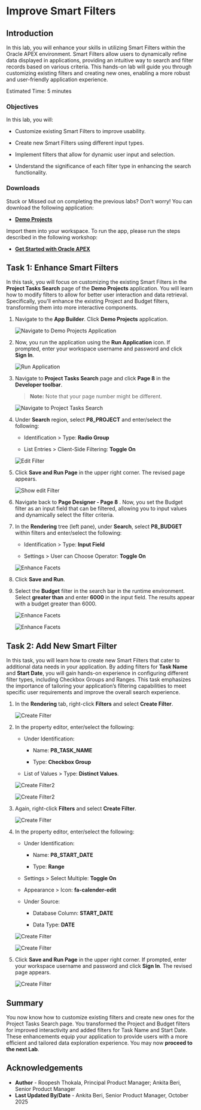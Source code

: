 # Improve Smart Filters

## Introduction

In this lab, you will enhance your skills in utilizing Smart Filters within the Oracle APEX environment. Smart Filters allow users to dynamically refine data displayed in applications, providing an intuitive way to search and filter records based on various criteria. This hands-on lab will guide you through customizing existing filters and creating new ones, enabling a more robust and user-friendly application experience.

Estimated Time: 5 minutes

### Objectives

In this lab, you will:

- Customize existing Smart Filters to improve usability.

- Create new Smart Filters using different input types.

- Implement filters that allow for dynamic user input and selection.

- Understand the significance of each filter type in enhancing the search functionality.

### Downloads

Stuck or Missed out on completing the previous labs? Don't worry! You can download the following application:

- **[Demo Projects](https://c4u04.objectstorage.us-ashburn-1.oci.customer-oci.com/p/EcTjWk2IuZPZeNnD_fYMcgUhdNDIDA6rt9gaFj_WZMiL7VvxPBNMY60837hu5hga/n/c4u04/b/livelabsfiles/o/labfiles%2Fdemo-projects-hol7.sql)**

Import them into your workspace. To run the app, please run the steps described in the following workshop:

- **[Get Started with Oracle APEX](https://livelabs.oracle.com/pls/apex/r/dbpm/livelabs/run-workshop?p210_wid=3509)**

## Task 1: Enhance Smart Filters

In this task, you will focus on customizing the existing Smart Filters in the **Project Tasks Search** page of the **Demo Projects** application. You will learn how to modify filters to allow for better user interaction and data retrieval. Specifically, you'll enhance the existing Project and Budget filters, transforming them into more interactive components.

1. Navigate to the **App Builder**. Click **Demo Projects** application.

    ![Navigate to Demo Projects Application](./images/select-projects-app.png " ")

2. Now, you run the application using the **Run Application** icon. If prompted, enter your workspace username and password and click **Sign In**.

    ![Run Application](images/run-application01.png " ")

3. Navigate to **Project Tasks Search** page and click **Page 8** in the **Developer toolbar**.

    > **Note:** Note that your page number might be different.

    ![Navigate to Project Tasks Search](images/navigate-to-page.png " ")

4. Under **Search** region, select **P8\_PROJECT** and enter/select the following:

    - Identification > Type: **Radio Group**

    - List Entries > Client-Side Filtering: **Toggle On**

    ![Edit Filter](images/edit-filter1.png " ")

5. Click **Save and Run Page** in the upper right corner.
The revised page appears.

    ![Show edit Filter](images/show-edit-filter.png " ")

6. Navigate back to **Page Designer - Page 8** . Now, you set the Budget filter as an input field that can be filtered, allowing you to input values and dynamically select the filter criteria.

7. In the **Rendering** tree (left pane), under **Search**, select **P8\_BUDGET** within filters and enter/select the following:

    - Identification > Type: **Input Field**

    - Settings > User can Choose Operator: **Toggle On**

    ![Enhance Facets](./images/enhance-facet1.png " ")

8. Click **Save and Run**.

9. Select the **Budget** filter in the search bar in the runtime environment. Select **greater than** and enter **6000** in the input field. The results appear with a budget greater than 6000.

    ![Enhance Facets](./images/enhance-facet.png " ")

    ![Enhance Facets](./images/enhance-facet3.png " ")

## Task 2: Add New Smart Filter

In this task, you will learn how to create new Smart Filters that cater to additional data needs in your application. By adding filters for **Task Name** and **Start Date**, you will gain hands-on experience in configuring different filter types, including Checkbox Groups and Ranges. This task emphasizes the importance of tailoring your application’s filtering capabilities to meet specific user requirements and improve the overall search experience.

1. In the **Rendering** tab, right-click **Filters** and select **Create Filter**.

    ![Create Filter](images/create-filter.png " ")

2. In the property editor, enter/select the following:

    - Under Identification:

        - Name: **P8\_TASK_NAME**

        - Type: **Checkbox Group**

    - List of Values > Type: **Distinct Values**.

    ![Create Filter2](images/create-filter10.png " ")

    ![Create Filter2](images/task-name1.png " ")

3. Again, right-click **Filters** and select **Create Filter**.

    ![Create Filter](images/create-filter02.png " ")

4. In the property editor, enter/select the following:

    - Under Identification:

        - Name: **P8\_START\_DATE**

        - Type: **Range**

    - Settings > Select Multiple: **Toggle On**

    - Appearance > Icon: **fa-calender-edit**

    - Under Source:

        - Database Column: **START_DATE**

        - Data Type: **DATE**

    ![Create Filter](images/create-filter04.png " ")

    ![Create Filter](images/create-filter03.png " ")

5. Click **Save and Run Page** in the upper right corner. If prompted, enter your workspace username and password and click **Sign In**. The revised page appears.

    ![Create Filter](images/start-date.png " ")

## Summary

You now know how to customize existing filters and create new ones for the Project Tasks Search page. You transformed the Project and Budget filters for improved interactivity and added filters for Task Name and Start Date. These enhancements equip your application to provide users with a more efficient and tailored data exploration experience. You may now **proceed to the next Lab**.

## Acknowledgements

- **Author** - Roopesh Thokala, Principal Product Manager; Ankita Beri, Senior Product Manager
- **Last Updated By/Date** - Ankita Beri, Senior Product Manager, October 2025
